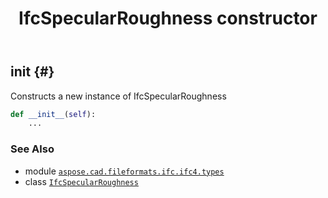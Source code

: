 ﻿---
title: IfcSpecularRoughness constructor
second_title: Aspose.CAD for Python via .NET API References
description: 
type: docs
weight: 10
url: /python-net/aspose.cad.fileformats.ifc.ifc4.types/ifcspecularroughness/__init__/
is_root: false
---

## __init__ {#}

Constructs a new instance of IfcSpecularRoughness



```python
def __init__(self):
    ...
```





### See Also
* module [`aspose.cad.fileformats.ifc.ifc4.types`](../../)
* class [`IfcSpecularRoughness`](/cad/python-net/aspose.cad.fileformats.ifc.ifc4.types/ifcspecularroughness)
